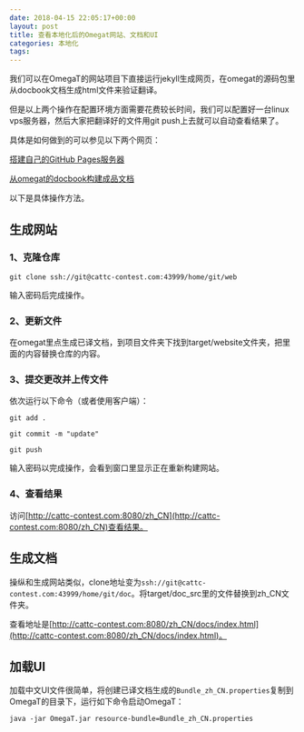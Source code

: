 ```yaml
---
date: 2018-04-15 22:05:17+00:00
layout: post
title: 查看本地化后的Omegat网站、文档和UI
categories: 本地化
tags: 
---
```


我们可以在OmegaT的网站项目下直接运行jekyll生成网页，在omegat的源码包里从docbook文档生成html文件来验证翻译。

但是以上两个操作在配置环境方面需要花费较长时间，我们可以配置好一台linux vps服务器，然后大家把翻译好的文件用git push上去就可以自动查看结果了。

具体是如何做到的可以参见以下两个网页：

[搭建自己的GitHub Pages服务器](http://blog.xulihang.me/build-your-own-github-pages-server/)

[从omegat的docbook构建成品文档](http://blog.xulihang.me/build-omegat-docbook/)

以下是具体操作方法。

## 生成网站

### 1、克隆仓库

`git clone ssh://git@cattc-contest.com:43999/home/git/web`

输入密码后完成操作。

### 2、更新文件

在omegat里点生成已译文档，到项目文件夹下找到target/website文件夹，把里面的内容替换仓库的内容。

### 3、提交更改并上传文件

依次运行以下命令（或者使用客户端）：

`git add .`

`git commit -m "update"`

`git push`

输入密码以完成操作，会看到窗口里显示正在重新构建网站。

### 4、查看结果

访问[http://cattc-contest.com:8080/zh_CN](http://cattc-contest.com:8080/zh_CN)查看结果。


## 生成文档

操纵和生成网站类似，clone地址变为`ssh://git@cattc-contest.com:43999/home/git/doc`。将target/doc_src里的文件替换到zh_CN文件夹。

查看地址是[http://cattc-contest.com:8080/zh_CN/docs/index.html](http://cattc-contest.com:8080/zh_CN/docs/index.html)。

## 加载UI

加载中文UI文件很简单，将创建已译文档生成的`Bundle_zh_CN.properties`复制到OmegaT的目录下，运行如下命令启动OmegaT：

`java -jar OmegaT.jar resource-bundle=Bundle_zh_CN.properties`
